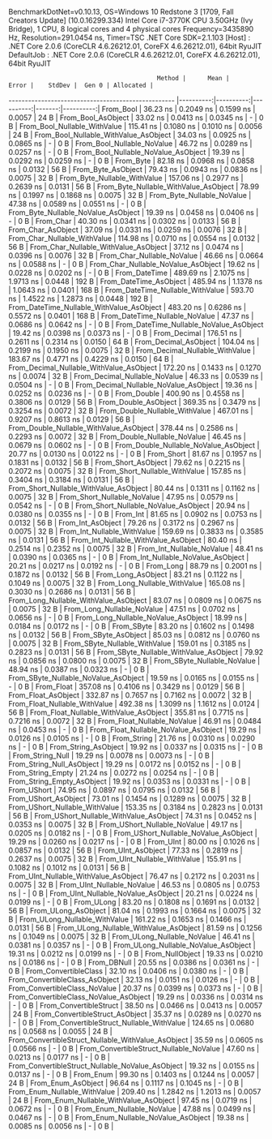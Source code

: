 
BenchmarkDotNet=v0.10.13, OS=Windows 10 Redstone 3 [1709, Fall Creators Update] (10.0.16299.334)
Intel Core i7-3770K CPU 3.50GHz (Ivy Bridge), 1 CPU, 8 logical cores and 4 physical cores
Frequency=3435890 Hz, Resolution=291.0454 ns, Timer=TSC
.NET Core SDK=2.1.103
  [Host]     : .NET Core 2.0.6 (CoreCLR 4.6.26212.01, CoreFX 4.6.26212.01), 64bit RyuJIT
  DefaultJob : .NET Core 2.0.6 (CoreCLR 4.6.26212.01, CoreFX 4.6.26212.01), 64bit RyuJIT


                                             Method |      Mean |     Error |    StdDev |  Gen 0 | Allocated |
--------------------------------------------------- |----------:|----------:|----------:|-------:|----------:|
                                          From_Bool |  36.23 ns | 0.2049 ns | 0.1599 ns | 0.0057 |      24 B |
                                 From_Bool_AsObject |  33.02 ns | 0.0413 ns | 0.0345 ns |      - |       0 B |
                       From_Bool_Nullable_WithValue | 115.41 ns | 0.1080 ns | 0.1010 ns | 0.0056 |      24 B |
              From_Bool_Nullable_WithValue_AsObject |  34.03 ns | 0.0925 ns | 0.0865 ns |      - |       0 B |
                         From_Bool_Nullable_NoValue |  46.72 ns | 0.0289 ns | 0.0257 ns |      - |       0 B |
                From_Bool_Nullable_NoValue_AsObject |  19.39 ns | 0.0292 ns | 0.0259 ns |      - |       0 B |
                                          From_Byte |  82.18 ns | 0.0968 ns | 0.0858 ns | 0.0132 |      56 B |
                                 From_Byte_AsObject |  79.43 ns | 0.0943 ns | 0.0836 ns | 0.0075 |      32 B |
                       From_Byte_Nullable_WithValue | 157.06 ns | 0.2977 ns | 0.2639 ns | 0.0131 |      56 B |
              From_Byte_Nullable_WithValue_AsObject |  78.99 ns | 0.1997 ns | 0.1868 ns | 0.0075 |      32 B |
                         From_Byte_Nullable_NoValue |  47.38 ns | 0.0589 ns | 0.0551 ns |      - |       0 B |
                From_Byte_Nullable_NoValue_AsObject |  19.39 ns | 0.0458 ns | 0.0406 ns |      - |       0 B |
                                          From_Char |  40.30 ns | 0.0341 ns | 0.0302 ns | 0.0133 |      56 B |
                                 From_Char_AsObject |  37.09 ns | 0.0331 ns | 0.0259 ns | 0.0076 |      32 B |
                       From_Char_Nullable_WithValue | 114.98 ns | 0.0710 ns | 0.0554 ns | 0.0132 |      56 B |
              From_Char_Nullable_WithValue_AsObject |  37.12 ns | 0.0474 ns | 0.0396 ns | 0.0076 |      32 B |
                         From_Char_Nullable_NoValue |  46.66 ns | 0.0664 ns | 0.0588 ns |      - |       0 B |
                From_Char_Nullable_NoValue_AsObject |  19.62 ns | 0.0228 ns | 0.0202 ns |      - |       0 B |
                                      From_DateTime | 489.69 ns | 2.1075 ns | 1.9713 ns | 0.0448 |     192 B |
                             From_DateTime_AsObject | 485.94 ns | 1.1378 ns | 1.0643 ns | 0.0401 |     168 B |
                   From_DateTime_Nullable_WithValue | 593.70 ns | 1.4522 ns | 1.2873 ns | 0.0448 |     192 B |
          From_DateTime_Nullable_WithValue_AsObject | 483.20 ns | 0.6286 ns | 0.5572 ns | 0.0401 |     168 B |
                     From_DateTime_Nullable_NoValue |  47.37 ns | 0.0686 ns | 0.0642 ns |      - |       0 B |
            From_DateTime_Nullable_NoValue_AsObject |  19.42 ns | 0.0398 ns | 0.0373 ns |      - |       0 B |
                                       From_Decimal | 176.51 ns | 0.2611 ns | 0.2314 ns | 0.0150 |      64 B |
                              From_Decimal_AsObject | 104.04 ns | 0.2199 ns | 0.1950 ns | 0.0075 |      32 B |
                    From_Decimal_Nullable_WithValue | 183.67 ns | 0.4771 ns | 0.4229 ns | 0.0150 |      64 B |
           From_Decimal_Nullable_WithValue_AsObject | 172.20 ns | 0.1433 ns | 0.1270 ns | 0.0074 |      32 B |
                      From_Decimal_Nullable_NoValue |  46.33 ns | 0.0539 ns | 0.0504 ns |      - |       0 B |
             From_Decimal_Nullable_NoValue_AsObject |  19.36 ns | 0.0252 ns | 0.0236 ns |      - |       0 B |
                                        From_Double | 400.90 ns | 0.4558 ns | 0.3806 ns | 0.0129 |      56 B |
                               From_Double_AsObject | 369.35 ns | 0.3479 ns | 0.3254 ns | 0.0072 |      32 B |
                     From_Double_Nullable_WithValue | 467.01 ns | 0.9207 ns | 0.8613 ns | 0.0129 |      56 B |
            From_Double_Nullable_WithValue_AsObject | 378.44 ns | 0.2586 ns | 0.2293 ns | 0.0072 |      32 B |
                       From_Double_Nullable_NoValue |  46.45 ns | 0.0679 ns | 0.0602 ns |      - |       0 B |
              From_Double_Nullable_NoValue_AsObject |  20.77 ns | 0.0130 ns | 0.0122 ns |      - |       0 B |
                                         From_Short |  81.67 ns | 0.1957 ns | 0.1831 ns | 0.0132 |      56 B |
                                From_Short_AsObject |  79.62 ns | 0.2215 ns | 0.2072 ns | 0.0075 |      32 B |
                      From_Short_Nullable_WithValue | 157.85 ns | 0.3404 ns | 0.3184 ns | 0.0131 |      56 B |
             From_Short_Nullable_WithValue_AsObject |  80.44 ns | 0.1311 ns | 0.1162 ns | 0.0075 |      32 B |
                        From_Short_Nullable_NoValue |  47.95 ns | 0.0579 ns | 0.0542 ns |      - |       0 B |
               From_Short_Nullable_NoValue_AsObject |  20.94 ns | 0.0380 ns | 0.0355 ns |      - |       0 B |
                                           From_Int |  81.65 ns | 0.0902 ns | 0.0753 ns | 0.0132 |      56 B |
                                  From_Int_AsObject |  79.26 ns | 0.3172 ns | 0.2967 ns | 0.0075 |      32 B |
                        From_Int_Nullable_WithValue | 159.69 ns | 0.3833 ns | 0.3585 ns | 0.0131 |      56 B |
               From_Int_Nullable_WithValue_AsObject |  80.40 ns | 0.2514 ns | 0.2352 ns | 0.0075 |      32 B |
                          From_Int_Nullable_NoValue |  48.41 ns | 0.0390 ns | 0.0365 ns |      - |       0 B |
                 From_Int_Nullable_NoValue_AsObject |  20.21 ns | 0.0217 ns | 0.0192 ns |      - |       0 B |
                                          From_Long |  88.79 ns | 0.2001 ns | 0.1872 ns | 0.0132 |      56 B |
                                 From_Long_AsObject |  83.21 ns | 0.1122 ns | 0.1049 ns | 0.0075 |      32 B |
                       From_Long_Nullable_WithValue | 165.08 ns | 0.3030 ns | 0.2686 ns | 0.0131 |      56 B |
              From_Long_Nullable_WithValue_AsObject |  83.07 ns | 0.0809 ns | 0.0675 ns | 0.0075 |      32 B |
                         From_Long_Nullable_NoValue |  47.51 ns | 0.0702 ns | 0.0656 ns |      - |       0 B |
                From_Long_Nullable_NoValue_AsObject |  18.99 ns | 0.0184 ns | 0.0172 ns |      - |       0 B |
                                         From_SByte |  83.20 ns | 0.1602 ns | 0.1498 ns | 0.0132 |      56 B |
                                From_SByte_AsObject |  85.03 ns | 0.0812 ns | 0.0760 ns | 0.0075 |      32 B |
                      From_SByte_Nullable_WithValue | 159.01 ns | 0.3185 ns | 0.2823 ns | 0.0131 |      56 B |
             From_SByte_Nullable_WithValue_AsObject |  79.92 ns | 0.0856 ns | 0.0800 ns | 0.0075 |      32 B |
                        From_SByte_Nullable_NoValue |  48.94 ns | 0.0387 ns | 0.0323 ns |      - |       0 B |
               From_SByte_Nullable_NoValue_AsObject |  19.59 ns | 0.0165 ns | 0.0155 ns |      - |       0 B |
                                         From_Float | 357.08 ns | 0.4106 ns | 0.3429 ns | 0.0129 |      56 B |
                                From_Float_AsObject | 332.87 ns | 0.7657 ns | 0.7162 ns | 0.0072 |      32 B |
                      From_Float_Nullable_WithValue | 492.38 ns | 1.3099 ns | 1.1612 ns | 0.0124 |      56 B |
             From_Float_Nullable_WithValue_AsObject | 355.81 ns | 0.7715 ns | 0.7216 ns | 0.0072 |      32 B |
                        From_Float_Nullable_NoValue |  46.91 ns | 0.0484 ns | 0.0453 ns |      - |       0 B |
               From_Float_Nullable_NoValue_AsObject |  19.29 ns | 0.0126 ns | 0.0105 ns |      - |       0 B |
                                        From_String |  21.76 ns | 0.0310 ns | 0.0290 ns |      - |       0 B |
                               From_String_AsObject |  19.92 ns | 0.0337 ns | 0.0315 ns |      - |       0 B |
                                   From_String_Null |  19.29 ns | 0.0078 ns | 0.0073 ns |      - |       0 B |
                          From_String_Null_AsObject |  19.29 ns | 0.0172 ns | 0.0152 ns |      - |       0 B |
                                  From_String_Empty |  21.24 ns | 0.0272 ns | 0.0254 ns |      - |       0 B |
                         From_String_Empty_AsObject |  19.92 ns | 0.0353 ns | 0.0331 ns |      - |       0 B |
                                        From_UShort |  74.95 ns | 0.0897 ns | 0.0795 ns | 0.0132 |      56 B |
                               From_UShort_AsObject |  73.01 ns | 0.1454 ns | 0.1289 ns | 0.0075 |      32 B |
                     From_UShort_Nullable_WithValue | 153.35 ns | 0.3184 ns | 0.2823 ns | 0.0131 |      56 B |
            From_UShort_Nullable_WithValue_AsObject |  74.31 ns | 0.0452 ns | 0.0353 ns | 0.0075 |      32 B |
                       From_UShort_Nullable_NoValue |  49.17 ns | 0.0205 ns | 0.0182 ns |      - |       0 B |
              From_UShort_Nullable_NoValue_AsObject |  19.29 ns | 0.0260 ns | 0.0217 ns |      - |       0 B |
                                          From_UInt |  80.00 ns | 0.1026 ns | 0.0857 ns | 0.0132 |      56 B |
                                 From_UInt_AsObject |  77.33 ns | 0.2819 ns | 0.2637 ns | 0.0075 |      32 B |
                       From_UInt_Nullable_WithValue | 155.91 ns | 0.1082 ns | 0.1012 ns | 0.0131 |      56 B |
              From_UInt_Nullable_WithValue_AsObject |  76.47 ns | 0.2172 ns | 0.2031 ns | 0.0075 |      32 B |
                         From_UInt_Nullable_NoValue |  46.53 ns | 0.0805 ns | 0.0753 ns |      - |       0 B |
                From_UInt_Nullable_NoValue_AsObject |  20.21 ns | 0.0224 ns | 0.0199 ns |      - |       0 B |
                                         From_ULong |  83.20 ns | 0.1808 ns | 0.1691 ns | 0.0132 |      56 B |
                                From_ULong_AsObject |  81.04 ns | 0.1993 ns | 0.1664 ns | 0.0075 |      32 B |
                      From_ULong_Nullable_WithValue | 161.22 ns | 0.1653 ns | 0.1466 ns | 0.0131 |      56 B |
             From_ULong_Nullable_WithValue_AsObject |  81.59 ns | 0.1256 ns | 0.1049 ns | 0.0075 |      32 B |
                        From_ULong_Nullable_NoValue |  46.41 ns | 0.0381 ns | 0.0357 ns |      - |       0 B |
               From_ULong_Nullable_NoValue_AsObject |  19.31 ns | 0.0212 ns | 0.0199 ns |      - |       0 B |
                                    From_NullObject |  19.33 ns | 0.0210 ns | 0.0186 ns |      - |       0 B |
                                        From_DBNull |  20.55 ns | 0.0386 ns | 0.0361 ns |      - |       0 B |
                              From_ConvertibleClass |  32.10 ns | 0.0406 ns | 0.0380 ns |      - |       0 B |
                     From_ConvertibleClass_AsObject |  32.13 ns | 0.0151 ns | 0.0126 ns |      - |       0 B |
                      From_ConvertibleClass_NoValue |  20.37 ns | 0.0399 ns | 0.0373 ns |      - |       0 B |
             From_ConvertibleClass_NoValue_AsObject |  19.29 ns | 0.0336 ns | 0.0314 ns |      - |       0 B |
                             From_ConvertibleStruct |  38.50 ns | 0.0466 ns | 0.0413 ns | 0.0057 |      24 B |
                    From_ConvertibleStruct_AsObject |  35.37 ns | 0.0289 ns | 0.0270 ns |      - |       0 B |
          From_ConvertibleStruct_Nullable_WithValue | 124.65 ns | 0.0680 ns | 0.0568 ns | 0.0055 |      24 B |
 From_ConvertibleStruct_Nullable_WithValue_AsObject |  35.59 ns | 0.0605 ns | 0.0566 ns |      - |       0 B |
            From_ConvertibleStruct_Nullable_NoValue |  47.60 ns | 0.0213 ns | 0.0177 ns |      - |       0 B |
   From_ConvertibleStruct_Nullable_NoValue_AsObject |  19.32 ns | 0.0155 ns | 0.0137 ns |      - |       0 B |
                                          From_Enum |  99.30 ns | 0.1403 ns | 0.1244 ns | 0.0057 |      24 B |
                                 From_Enum_AsObject |  96.64 ns | 0.1117 ns | 0.1045 ns |      - |       0 B |
                       From_Enum_Nullable_WithValue | 209.40 ns | 1.2842 ns | 1.2013 ns | 0.0057 |      24 B |
              From_Enum_Nullable_WithValue_AsObject |  97.45 ns | 0.0719 ns | 0.0672 ns |      - |       0 B |
                         From_Enum_Nullable_NoValue |  47.88 ns | 0.0499 ns | 0.0467 ns |      - |       0 B |
                From_Enum_Nullable_NoValue_AsObject |  19.38 ns | 0.0085 ns | 0.0056 ns |      - |       0 B |
